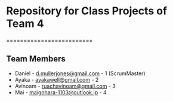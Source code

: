 # Repository for Class Projects of Team 4
=========================

## Team Members
- Daniel 		-  d.mullerjones@gmail.com		- 1	(ScrumMaster)
- Ayaka			- ayakawell@gmail.com					- 2
- Avinoam 	- ruachavinoam@gmail.com			- 3
- Mai 			- maigohara-1103@outlook.jp		- 4
